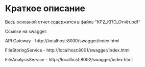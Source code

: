 # Краткое описание
Весь основной отчет содержится в файле "КР2_КПО_Отчёт.pdf"

Ссылки на swagger:

  API Gateway - http://localhost:8000/swagger/index.html
  
  FileStoringService - http://localhost:8001/swagger/index.html
  
  FileAnalysisService - http://localhost:8002/swagger/index.html
